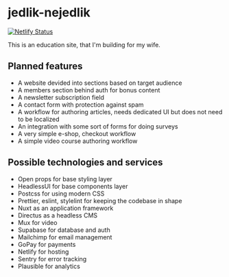 # jedlik-nejedlik

[![Netlify Status](https://api.netlify.com/api/v1/badges/db58e9bb-6a29-44cc-bc4c-dbc625f0e105/deploy-status)](https://app.netlify.com/sites/jedlik-nejedlik/deploys)

This is an education site, that I'm building for my wife.

## Planned features

- A website devided into sections based on target audience
- A members section behind auth for bonus content
- A newsletter subscription field
- A contact form with protection against spam
- A workflow for authoring articles, needs dedicated UI but does not need to be
  localized
- An integration with some sort of forms for doing surveys
- A very simple e-shop, checkout workflow
- A simple video course authoring workflow

## Possible technologies and services

- Open props for base styling layer
- HeadlessUI for base components layer
- Postcss for using modern CSS
- Prettier, eslint, stylelint for keeping the codebase in shape
- Nuxt as an application framework
- Directus as a headless CMS
- Mux for video
- Supabase for database and auth
- Mailchimp for email management
- GoPay for payments
- Netlify for hosting
- Sentry for error tracking
- Plausible for analytics
